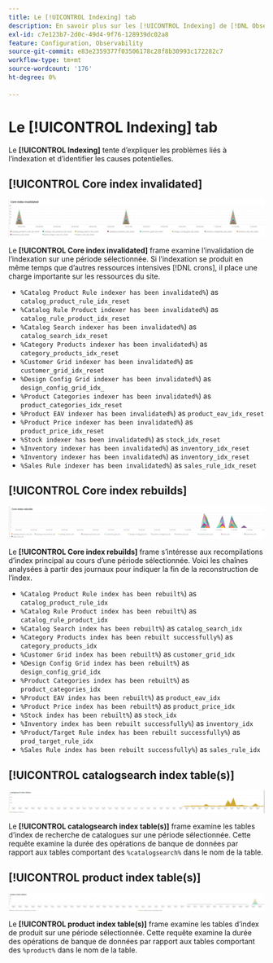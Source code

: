 ```yaml
---
title: Le [!UICONTROL Indexing] tab
description: En savoir plus sur les [!UICONTROL Indexing] de [!DNL Observation for Adobe Commerce].
exl-id: c7e123b7-2d0c-49d4-9f76-128939dc02a8
feature: Configuration, Observability
source-git-commit: e83e2359377f03506178c28f8b30993c172282c7
workflow-type: tm+mt
source-wordcount: '176'
ht-degree: 0%

---
```


# Le [!UICONTROL Indexing] tab

Le **[!UICONTROL Indexing]** tente d’expliquer les problèmes liés à l’indexation et d’identifier les causes potentielles.

## [!UICONTROL Core index invalidated]

![Index principal invalidé](../../assets/tools/observation-for-adobe-commerce/indexing-tab-1.jpg)

Le **[!UICONTROL Core index invalidated]** frame examine l’invalidation de l’indexation sur une période sélectionnée. Si l’indexation se produit en même temps que d’autres ressources intensives [!DNL crons], il place une charge importante sur les ressources du site.

* `%Catalog Product Rule indexer has been invalidated%`) as `catalog_product_rule_idx_reset`
* `%Catalog Rule Product indexer has been invalidated%`) as `catalog_rule_product_idx_reset`
* `%Catalog Search indexer has been invalidated%`) as `catalog_search_idx_reset`
* `%Category Products indexer has been invalidated%`) as `category_products_idx_reset`
* `%Customer Grid indexer has been invalidated%`) as `customer_grid_idx_reset`
* `%Design Config Grid indexer has been invalidated%`) as `design_config_grid_idx_`
* `%Product Categories indexer has been invalidated%`) as `product_categories_idx_reset`
* `%Product EAV indexer has been invalidated%`) as `product_eav_idx_reset`
* `%Product Price indexer has been invalidated%`) as `product_price_idx_reset`
* `%Stock indexer has been invalidated%`) as `stock_idx_reset`
* `%Inventory indexer has been invalidated%`) as `inventory_idx_reset`
* `%Inventory indexer has been invalidated%`) as `inventory_idx_reset`
* `%Sales Rule indexer has been invalidated%`) as `sales_rule_idx_reset`

## [!UICONTROL Core index rebuilds]

![Recréations de l’index principal](../../assets/tools/observation-for-adobe-commerce/indexing-tab-2.jpg)

Le **[!UICONTROL Core index rebuilds]** frame s’intéresse aux recompilations d’index principal au cours d’une période sélectionnée. Voici les chaînes analysées à partir des journaux pour indiquer la fin de la reconstruction de l’index.

* `%Catalog Product Rule index has been rebuilt%`) as `catalog_product_rule_idx`
* `%Catalog Rule Product index has been rebuilt%`) as `catalog_rule_product_idx`
* `%Catalog Search index has been rebuilt%`) as `catalog_search_idx`
* `%Category Products index has been rebuilt successfully%`) as `category_products_idx`
* `%Customer Grid index has been rebuilt%`) as `customer_grid_idx`
* `%Design Config Grid index has been rebuilt%`) as `design_config_grid_idx`
* `%Product Categories index has been rebuilt%`) as `product_categories_idx`
* `%Product EAV index has been rebuilt%`) as `product_eav_idx`
* `%Product Price index has been rebuilt%`) as `product_price_idx`
* `%Stock index has been rebuilt%`) as `stock_idx`
* `%Inventory index has been rebuilt successfully%`) as `inventory_idx`
* `%Product/Target Rule index has been rebuilt successfully%`) as `prod_target_rule_idx`
* `%Sales Rule index has been rebuilt successfully%`) as `sales_rule_idx`


## [!UICONTROL catalogsearch index table(s)]

![table(s) d’index catalogsearch](../../assets/tools/observation-for-adobe-commerce/indexing-tab-3.jpg)

Le **[!UICONTROL catalogsearch index table(s)]** frame examine les tables d’index de recherche de catalogues sur une période sélectionnée. Cette requête examine la durée des opérations de banque de données par rapport aux tables comportant des `%catalogsearch%` dans le nom de la table.

## [!UICONTROL product index table(s)]

![table(s) d’index de produit](../../assets/tools/observation-for-adobe-commerce/indexing-tab-4.jpg)

Le **[!UICONTROL product index table(s)]** frame examine les tables d’index de produit sur une période sélectionnée. Cette requête examine la durée des opérations de banque de données par rapport aux tables comportant des `%product%` dans le nom de la table.
